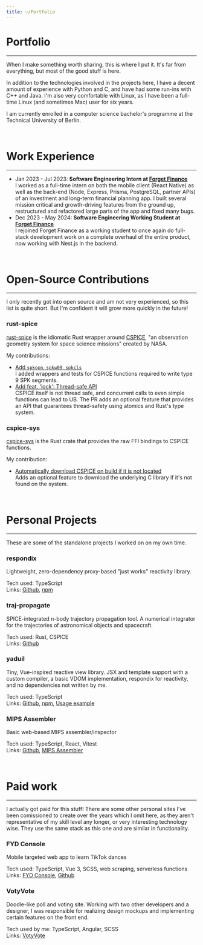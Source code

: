 ```yaml
---
title: ~/Portfolio
---
```

# Portfolio

- - -

When I make something worth sharing, this is where I put it. It's far from everything,
but most of the good stuff is here.

In addition to the technologies involved in the projects here, I have a decent amount
of experience with Python and C, and have had some run-ins with C++ and Java. I'm also very comfortable with Linux, as I have been a full-time Linux (and sometimes Mac) user for six years.

I am currently enrolled in a computer science bachelor's programme at the Technical University of Berlin.

<br/>

# Work Experience

- - -

* Jan 2023 - Jul 2023: **Software Engineering Intern at [Forget Finance](https://forget.finance)**\
  I worked as a full-time intern on both the mobile client (React Native) as well as the back-end (Node, Express, Prisma, PostgreSQL, partner APIs) of an investment and long-term financial planning app. I built several mission critical and growth-driving features from the ground up, restructured and refactored large parts of the app and fixed many bugs.
* Dec 2023 - May 2024: **Software Engineering Working Student at [Forget Finance](https://forget.finance)**\
  I rejoined Forget Finance as a working student to once again do full-stack development work on a complete overhaul of the entire product, now working with Nest.js in the backend.

<br/>

# Open-Source Contributions

- - -

I only recently got into open source and am not very experienced, so this list is quite short.
But I'm confident it will grow more quickly in the future!

### rust-spice

[rust-spice](https://docs.rs/rust-spice/latest/spice/) is the idiomatic Rust wrapper around [CSPICE](https://naif.jpl.nasa.gov/naif), "an observation geometry system for space science missions" created
by NASA.

My contributions:

* [Add `spkopn`, `spkw09`, `spkcls`](https://github.com/GregoireHENRY/rust-spice/pull/6)\
  I added wrappers and tests for CSPICE functions required to write type 9 SPK segments.
* [Add feat. 'lock': Thread-safe API](https://github.com/GregoireHENRY/rust-spice/pull/10)\
  CSPICE itself is not thread safe, and concurrent calls to even simple functions can lead to UB.
  The PR adds an optional feature that provides an API that guarantees thread-safety using atomics and
  Rust's type system.

### cspice-sys

[cspice-sys](https://docs.rs/cspice-sys/latest/cspice_sys/index.html) is the Rust crate that provides the raw FFI bindings to CSPICE functions.

My contribution:

* [Automatically download CSPICE on build if it is not located](https://github.com/jacob-pro/cspice-rs/pull/7)\
  Adds an optional feature to download the underlying C library if it's not
  found on the system.

<br/>

# Personal Projects

- - -

These are some of the standalone projects I worked on on my own time.

### respondix

Lightweight, zero-dependency proxy-based "just works" reactivity library.

Tech used: TypeScript\
Links: [Github](https://github.com/mclrc/respondix), [npm](https://npmjs.org/package/respondix)

### traj-propagate

SPICE-integrated n-body trajectory propagation tool. A numerical integrator for
the trajectories of astronomical objects and spacecraft.

Tech used: Rust, CSPICE\
Links: [Github](https://github.com/mclrc/traj-propagate)

### yaduil

Tiny, Vue-inspired reactive view library. JSX and template support with a custom compiler, a basic VDOM implementation, respondix for reactivity, and no dependencies not written by me.

Tech used: TypeScript\
Links: [Github](https://github.com/mclrc/yaduil), [npm](https://npmjs.com/package/yaduil), [Usage example](https://github.com/mclrc/yaduil-example)

### MIPS Assembler

Basic web-based MIPS assembler/inspector

Tech used: TypeScript, React, Vitest\
Links: [Github](https://github.com/mclrc/mips-assembler), [MIPS Assembler](https://mips-assembler.netlify.app)

<br/>

# Paid work

- - -

I actually got paid for this stuff! There are some other personal sites I've been comissioned to create over the years which I omit here, as they aren't representative of my skill level any longer, or very interesting technology wise. They use the same stack as this one and are similar in functionality.

### FYD Console

Mobile targeted web app to learn TikTok dances

Tech used: TypeScript, Vue 3, SCSS, web scraping, serverless functions\
Links: [FYD Console](https://tiktoktutor.netlify.app), [Github](https://github.com/mclrc/tiktoktutor)

### VotyVote

Doodle-like poll and voting site. Working with two other developers and a designer, I was responsible
for realizing design mockups and implementing certain features on the front end.

Tech used by me: TypeScript, Angular, SCSS\
Links: [VotyVote](https://votyvote.com/)

